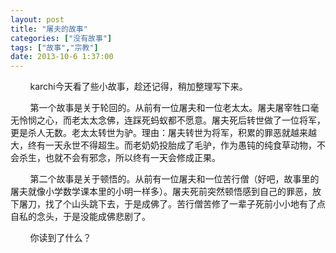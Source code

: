 ```yaml
---
layout: post
title: "屠夫的故事"
categories: ["没有故事"]
tags: ["故事","宗教"]
date: 2013-10-6 1:37:00
---
```

&nbsp;&nbsp;&nbsp;&nbsp;&nbsp;&nbsp;&nbsp;&nbsp;karchi今天看了些小故事，趁还记得，稍加整理写下来。

&nbsp;&nbsp;&nbsp;&nbsp;&nbsp;&nbsp;&nbsp;&nbsp;第一个故事是关于轮回的。从前有一位屠夫和一位老太太。屠夫屠宰牲口毫无怜悯之心，而老太太念佛，连踩死蚂蚁都不愿意。屠夫死后转世做了一位将军，更是杀人无数。老太太转世为驴。理由：屠夫转世为将军，积累的罪恶就越来越大，终有一天永世不得超生。而老奶奶投胎成了毛驴，作为愚钝的纯食草动物，不会杀生，也就不会有邪念，所以终有一天会修成正果。

&nbsp;&nbsp;&nbsp;&nbsp;&nbsp;&nbsp;&nbsp;&nbsp;第二个故事是关于顿悟的。从前有一位屠夫和一位苦行僧（好吧，故事里的屠夫就像小学数学课本里的小明一样多）。屠夫死前突然顿悟感到自己的罪恶，放下屠刀，找了个山头跳下去，于是成佛了。苦行僧苦修了一辈子死前小小地有了点自私的念头，于是没能成佛悲剧了。

&nbsp;&nbsp;&nbsp;&nbsp;&nbsp;&nbsp;&nbsp;&nbsp;你读到了什么？